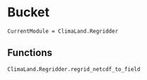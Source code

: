 # Bucket

```@meta
CurrentModule = ClimaLand.Regridder
```

## Functions

```@docs
ClimaLand.Regridder.regrid_netcdf_to_field
```
